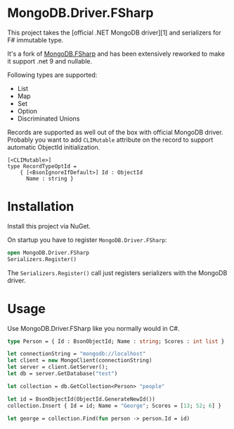 # MongoDB.Driver.FSharp
This project takes the [official .NET MongoDB driver][1] and serializers for F# immutable type.

It's a fork of [MongoDB.FSharp](https://github.com/tkellogg/MongoDB.FSharp) and has been extensively reworked to make it support .net 9 and nullable.

Following types are supported:
* List
* Map
* Set
* Option
* Discriminated Unions

Records are supported as well out of the box with official MongoDB driver. Probably you want to add `CLIMutable` attribute on the record to support automatic ObjectId initialization.
```
[<CLIMutable>]
type RecordTypeOptId =
    { [<BsonIgnoreIfDefault>] Id : ObjectId
      Name : string }
```

# Installation
Install this project via NuGet.

On startup you have to register `MongoDB.Driver.FSharp`:
```ocaml
open MongoDB.Driver.FSharp
Serializers.Register()
```

The `Serializers.Register()` call just registers serializers with the MongoDB driver.

# Usage
Use MongoDB.Driver.FSharp like you normally would in C#. 

```ocaml
type Person = { Id : BsonObjectId; Name : string; Scores : int list }

let connectionString = "mongodb://localhost"
let client = new MongoClient(connectionString)
let server = client.GetServer();
let db = server.GetDatabase("test")

let collection = db.GetCollection<Person> "people"

let id = BsonObjectId(ObjectId.GenerateNewId())
collection.Insert { Id = id; Name = "George"; Scores = [13; 52; 6] }

let george = collection.Find(fun person -> person.Id = id)
```

